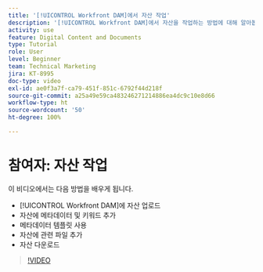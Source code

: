 ```yaml
---
title: '[!UICONTROL Workfront DAM]에서 자산 작업'
description: '[!UICONTROL Workfront DAM]에서 자산을 작업하는 방법에 대해 알아봅니다.'
activity: use
feature: Digital Content and Documents
type: Tutorial
role: User
level: Beginner
team: Technical Marketing
jira: KT-8995
doc-type: video
exl-id: ae0f3a7f-ca79-451f-851c-6792f44d218f
source-git-commit: a25a49e59ca483246271214886ea4dc9c10e8d66
workflow-type: ht
source-wordcount: '50'
ht-degree: 100%

---
```


# 참여자: 자산 작업

이 비디오에서는 다음 방법을 배우게 됩니다.

* [!UICONTROL Workfront DAM]에 자산 업로드
* 자산에 메타데이터 및 키워드 추가
* 메타데이터 템플릿 사용
* 자산에 관련 파일 추가
* 자산 다운로드

>[!VIDEO](https://video.tv.adobe.com/v/335255/?quality=12&learn=on)
